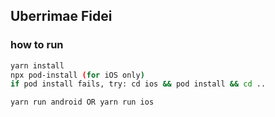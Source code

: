 ## Uberrimae Fidei


### how to run
```bash
yarn install
npx pod-install (for iOS only)
if pod install fails, try: cd ios && pod install && cd ..

yarn run android OR yarn run ios
```